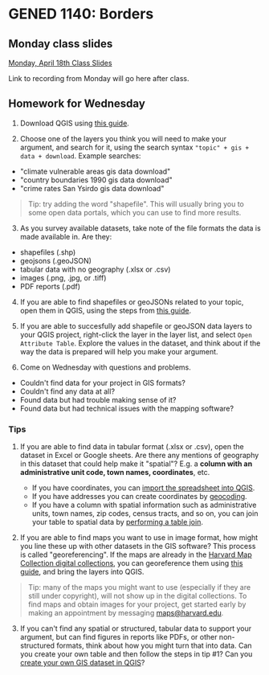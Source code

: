 # GENED 1140: Borders

## Monday class slides

[Monday, April 18th Class Slides](https://harvardmapcollection.github.io/GIS-presentations/spring-2022/gened-1140)

Link to recording from Monday will go here after class. 

## Homework for Wednesday

1. Download QGIS using [this guide](https://harvardmapcollection.github.io/tutorials/qgis/download/).

2. Choose one of the layers you think you will need to make your argument, and search for it, using the search syntax `"topic" + gis + data + download`. 
Example searches:
- "climate vulnerable areas gis data download"
- "country boundaries 1990 gis data download"
- "crime rates San Ysirdo gis data download"
> Tip: try adding the word "shapefile". This will usually bring you to some open data portals, which you can use to find more results. 

3. As you survey available datasets, take note of the file formats the data is made available in. Are they:
- shapefiles (.shp)
- geojsons (.geoJSON)
- tabular data with no geography (.xlsx or .csv)
- images (.png, .jpg, or .tiff)
- PDF reports (.pdf)

4. If you are able to find shapefiles or geoJSONs related to your topic, open them in QGIS, using the steps from [this guide](https://harvardmapcollection.github.io/tutorials/qgis/open-vector/). 

5. If you are able to succesfully add shapefile or geoJSON data layers to your QGIS project, right-click the layer in the layer list, and select `Open Attribute Table`. Explore the values in the dataset, and think about if the way the data is prepared will help you make your argument.

6. Come on Wednesday with questions and problems.
- Couldn't find data for your project in GIS formats?
- Couldn't find any data at all?
- Found data but had trouble making sense of it?
- Found data but had technical issues with the mapping software?

### Tips
1. If you are able to find data in tabular format (.xlsx or .csv), open the dataset in Excel or Google sheets. Are there any mentions of geography in this dataset that could help make it "spatial"? E.g. a **column with an administrative unit code, town names, coordinates**, etc.
    - If you have coordinates, you can [import the spreadsheet into QGIS](https://www.qgistutorials.com/en/docs/importing_spreadsheets_csv.html).
    - If you have addresses you can create coordinates by [geocoding](https://www.gislounge.com/how-to-geocode-addresses-using-qgis/).
    - If you have a column with spatial information such as administrative units, town names, zip codes, census tracts, and so on, you can join your table to spatial data by [performing a table join](https://www.qgistutorials.com/en/docs/performing_table_joins.html).

2. If you are able to find maps you want to use in image format, how might you line these up with other datasets in the GIS software? This process is called "georeferencing". If the maps are already in the [Harvard Map Collection digital collections](https://library.harvard.edu/digital-collections), you can georeference them using [this guide](https://harvardmapcollection.github.io/tutorials/allmaps/georeference/), and bring the layers into QGIS. 
> Tip: many of the maps you might want to use (especially if they are still under copyright), will not show up in the digital collections. To find maps and obtain images for your project, get started early by making an appointment by messaging maps@harvard.edu. 

3. If you can't find any spatial or structured, tabular data to support your argument, but can find figures in reports like PDFs, or other non-structured formats, think about how you might turn that into data. Can you create your own table and then follow the steps in tip #1? Can you [create your own GIS dataset in QGIS](https://docs.qgis.org/2.14/en/docs/training_manual/create_vector_data/create_new_vector.html)?







